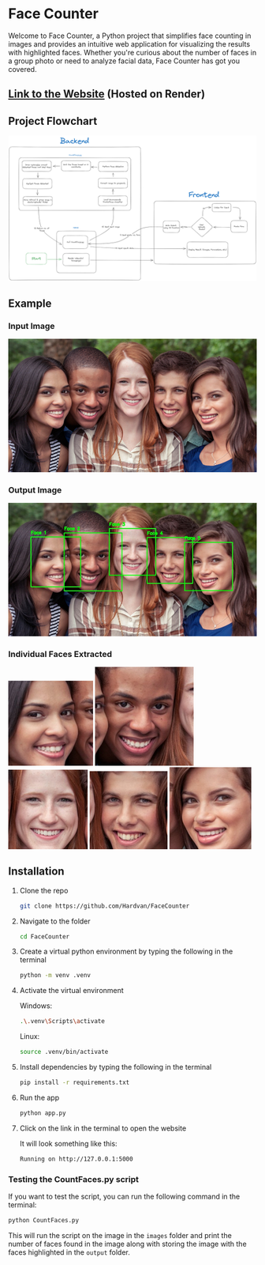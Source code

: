 # Face Counter

Welcome to Face Counter, a Python project that simplifies face counting in images and provides an intuitive web application for visualizing the results with highlighted faces. Whether you're curious about the number of faces in a group photo or need to analyze facial data, Face Counter has got you covered.

## [Link to the Website](https://facecounter.onrender.com) (Hosted on Render)

## Project Flowchart

![ML and Web Dev Flowchat](./static/images/ML%20and%20Web%20Dev%20Flowchat.png)

## Example

### Input Image

![Input Image](./static/images/faces.png)

### Output Image

![Output Image](./static/output/output.jpg)

### Individual Faces Extracted

![Face 1](./static/output/face_1.jpg) ![Face 2](./static/output/face_2.jpg) ![Face 3](./static/output/face_3.jpg) ![Face 4](./static/output/face_4.jpg) ![Face 5](./static/output/face_5.jpg)

## Installation

1. Clone the repo

   ```bash
   git clone https://github.com/Hardvan/FaceCounter
   ```

2. Navigate to the folder

   ```bash
   cd FaceCounter
   ```

3. Create a virtual python environment by typing the following in the terminal

   ```bash
   python -m venv .venv
   ```

4. Activate the virtual environment

   Windows:

   ```bash
   .\.venv\Scripts\activate
   ```

   Linux:

   ```bash
   source .venv/bin/activate
   ```

5. Install dependencies by typing the following in the terminal

   ```bash
   pip install -r requirements.txt
   ```

6. Run the app

   ```bash
   python app.py
   ```

7. Click on the link in the terminal to open the website

   It will look something like this:

   ```bash
   Running on http://127.0.0.1:5000
   ```

### Testing the CountFaces.py script

If you want to test the script, you can run the following command in the terminal:

```bash
python CountFaces.py
```

This will run the script on the image in the `images` folder and print the number of faces found in the image along with storing the image with the faces highlighted in the `output` folder.

